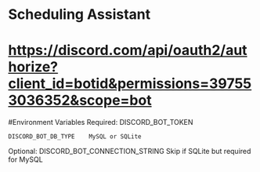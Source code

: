 # Scheduling Assistant 
# https://discord.com/api/oauth2/authorize?client_id=botid&permissions=397553036352&scope=bot



#Environment Variables
Required:
	DISCORD_BOT_TOKEN

	DISCORD_BOT_DB_TYPE    MySQL or SQLite    

Optional:
	DISCORD_BOT_CONNECTION_STRING	Skip if SQLite but required for MySQL 